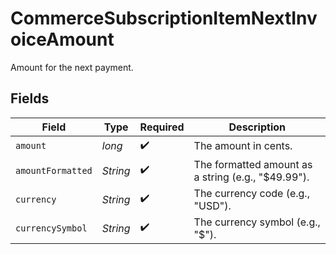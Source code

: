 # CommerceSubscriptionItemNextInvoiceAmount

Amount for the next payment.


## Fields

| Field                                              | Type                                               | Required                                           | Description                                        |
| -------------------------------------------------- | -------------------------------------------------- | -------------------------------------------------- | -------------------------------------------------- |
| `amount`                                           | *long*                                             | :heavy_check_mark:                                 | The amount in cents.                               |
| `amountFormatted`                                  | *String*                                           | :heavy_check_mark:                                 | The formatted amount as a string (e.g., "$49.99"). |
| `currency`                                         | *String*                                           | :heavy_check_mark:                                 | The currency code (e.g., "USD").                   |
| `currencySymbol`                                   | *String*                                           | :heavy_check_mark:                                 | The currency symbol (e.g., "$").                   |